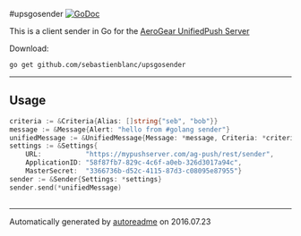 #upsgosender [![GoDoc](https://godoc.org/github.com/sebastienblanc/upsgosender?status.png)](https://godoc.org/github.com/sebastienblanc/upsgosender)

This is a client sender in Go for the [AeroGear UnifiedPush Server](https://aerogear.org/push/) 

Download:
```shell
go get github.com/sebastienblanc/upsgosender
```

* * *
## Usage 
```go
criteria := &Criteria{Alias: []string{"seb", "bob"}}
message := &Message{Alert: "hello from #golang sender"}
unifiedMessage := &UnifiedMessage{Message: *message, Criteria: *criteria}
settings := &Settings{
	URL:           "https://mypushserver.com/ag-push/rest/sender",
	ApplicationID: "58f87fb7-829c-4c6f-a0eb-326d3017a94c",
	MasterSecret:  "3366736b-d52c-4115-87d3-c08095e87955"}
sender := &Sender{Settings: *settings}
sender.send(*unifiedMessage)
        
```


* * *
Automatically generated by [autoreadme](https://github.com/jimmyfrasche/autoreadme) on 2016.07.23
